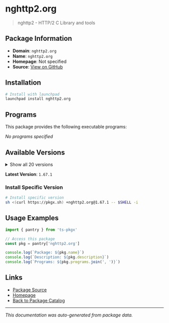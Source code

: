 # nghttp2.org

> nghttp2 - HTTP/2 C Library and tools

## Package Information

- **Domain**: `nghttp2.org`
- **Name**: `nghttp2.org`
- **Homepage**: Not specified
- **Source**: [View on GitHub](https://github.com/pkgxdev/pantry/tree/main/projects/nghttp2.org/package.yml)

## Installation

```bash
# Install with launchpad
launchpad install nghttp2.org
```

## Programs

This package provides the following executable programs:

*No programs specified*

## Available Versions

<details>
<summary>Show all 20 versions</summary>

- `1.67.1`, `1.67.0`, `1.66.0`, `1.65.0`, `1.64.0`
- `1.63.0`, `1.62.1`, `1.62.0`, `1.61.0`, `1.60.0`
- `1.59.0`, `1.58.0`, `1.57.0`, `1.56.0`, `1.55.1`
- `1.55.0`, `1.54.0`, `1.53.0`, `1.52.0`, `1.51.0`

</details>

**Latest Version**: `1.67.1`

### Install Specific Version

```bash
# Install specific version
sh <(curl https://pkgx.sh) +nghttp2.org@1.67.1 -- $SHELL -i
```

## Usage Examples

```typescript
import { pantry } from 'ts-pkgx'

// Access this package
const pkg = pantry['nghttp2.org']

console.log(`Package: ${pkg.name}`)
console.log(`Description: ${pkg.description}`)
console.log(`Programs: ${pkg.programs.join(', ')}`)
```

## Links

- [Package Source](https://github.com/pkgxdev/pantry/tree/main/projects/nghttp2.org/package.yml)
- [Homepage](#)
- [Back to Package Catalog](../../package-catalog.md)

---

*This documentation was auto-generated from package data.*
